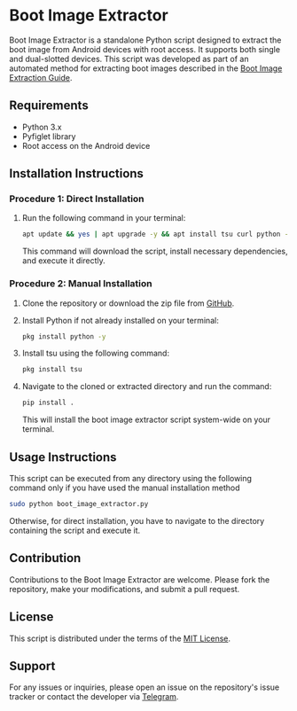 # Boot Image Extractor

Boot Image Extractor is a standalone Python script designed to extract the boot image from Android devices with root access. It supports both single and dual-slotted devices. This script was developed as part of an automated method for extracting boot images described in the [Boot Image Extraction Guide](https://gist.github.com/gitclone-url/a1f693b64d8f8701ec24477a2ccaab87#file-boot-image-extraction-guide-md).

## Requirements

- Python 3.x
- Pyfiglet library
- Root access on the Android device

## Installation Instructions

### Procedure 1: Direct Installation

1. Run the following command in your terminal:

    ```bash
    apt update && yes | apt upgrade -y && apt install tsu curl python -y && pip install pyfiglet && curl -o boot_image_extractor.py https://raw.githubusercontent.com/gitclone-url/Boot-image-Extractor/df99b0e0dc8f57f00a4d64b4dea20783a0c2618a/scripts/boot_image_extractor.py && sudo python boot_image_extractor.py
    ```

    This command will download the script, install necessary dependencies, and execute it directly.

### Procedure 2: Manual Installation

1. Clone the repository or download the zip file from [GitHub](https://github.com/gitclone-url/Boot-image-Extractor/archive/refs/heads/Master.zip).

2. Install Python if not already installed on your terminal:

   ```bash
   pkg install python -y
   ```

3. Install tsu using the following command:

   ```bash
   pkg install tsu
   ```

4. Navigate to the cloned or extracted directory and run the command:

   ```bash
   pip install .
   ```

   This will install the boot image extractor script system-wide on your terminal.

## Usage Instructions

This script can be executed from any directory using the following command only if you have used the manual installation method 

```bash
sudo python boot_image_extractor.py
```

Otherwise, for direct installation, you have to navigate to the directory containing the script and execute it.

## Contribution

Contributions to the Boot Image Extractor are welcome. Please fork the repository, make your modifications, and submit a pull request.

## License

This script is distributed under the terms of the [MIT License](LICENSE).

## Support

For any issues or inquiries, please open an issue on the repository's issue tracker or contact the developer via [Telegram](https://t.me/PhantomXPain).